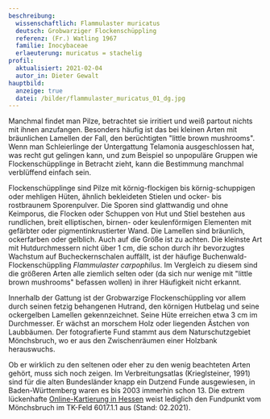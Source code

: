 ```yaml
---
beschreibung:
  wissenschaftlich: Flammulaster muricatus
  deutsch: Grobwarziger Flockenschüppling
  referenz: (Fr.) Watling 1967
  familie: Inocybaceae
  erlaeuterung: muricatus = stachelig
profil:
  aktualisiert: 2021-02-04
  autor_in: Dieter Gewalt
hauptbild:
  anzeige: true
  datei: /bilder/flammulaster_muricatus_01_dg.jpg
---
```

Manchmal findet man Pilze, betrachtet sie irritiert und weiß partout nichts mit ihnen anzufangen. Besonders häufig ist das bei kleinen Arten mit bräunlichen Lamellen der Fall, den berüchtigten "little brown mushrooms". Wenn man Schleierlinge der Untergattung Telamonia ausgeschlossen hat, was recht gut gelingen kann, und zum Beispiel so unpopuläre Gruppen wie Flockenschüpplinge in Betracht zieht, kann die Bestimmung manchmal verblüffend einfach sein. 

Flockenschüpplinge sind Pilze mit körnig-flockigen bis körnig-schuppigen oder mehligen Hüten, ähnlich bekleideten Stielen und ocker- bis rostbraunem Sporenpulver. Die Sporen sind glattwandig und ohne Keimporus, die Flocken oder Schuppen von Hut und Stiel bestehen aus rundlichen, breit elliptischen, birnen- oder keulenförmigen Elementen mit gefärbter oder pigmentinkrustierter Wand. Die Lamellen sind bräunlich, ockerfarben oder gelblich. Auch auf die Größe ist zu achten. Die kleinste Art mit Hutdurchmessern nicht über 1 cm, die schon durch ihr bevorzugtes Wachstum auf Bucheckernschalen auffällt, ist der häufige Buchenwald-Flockenschüppling *Flammulaster carpophilus*. Im Vergleich zu diesem sind die größeren Arten alle ziemlich selten oder (da sich nur wenige mit "little brown mushrooms" befassen wollen) in ihrer Häufigkeit nicht erkannt.

Innerhalb der Gattung ist der Grobwarzige Flockenschüppling vor allem durch seinen fetzig behangenen Hutrand, den körnigen Hutbelag und seine ockergelben Lamellen gekennzeichnet. Seine Hüte erreichen etwa 3 cm im Durchmesser. Er wächst an morschem Holz oder liegenden Ästchen von Laubbäumen. Der fotografierte Fund stammt aus dem Naturschutzgebiet Mönchsbruch, wo er aus den Zwischenräumen einer Holzbank herauswuchs.

Ob er wirklich zu den seltenen oder eher zu den wenig beachteten Arten gehört, muss sich noch zeigen. Im Verbreitungsatlas (Krieglsteiner, 1991) sind für die alten Bundesländer knapp ein Dutzend Funde ausgewiesen, in Baden-Württemberg waren es bis 2003 immerhin schon 13. Die extrem lückenhafte [Online-Kartierung in Hessen](http://hessen.pilze-deutschland.de/organismen/flammulaster-muricatus-fr-watling-1967) weist lediglich den Fundpunkt vom Mönchsbruch im TK-Feld 6017.1.1 aus (Stand: 02.2021).
